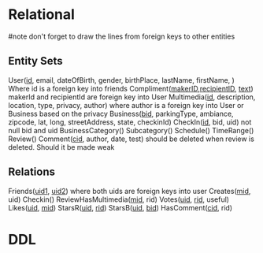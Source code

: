 # Relational

#note don't forget to draw the lines from foreign keys to other entities

## Entity Sets

User(<u>id</u>, email, dateOfBirth, gender, birthPlace, lastName, firstName, ) Where id is a foreign key into friends
Compliment(<u>makerID</u>,<u>recipientID</U>, <u>text</u>) makerId and recipientId are foreign key into User
Multimedia(<u>id</u>, description, location, type, privacy, author) where author is a foreign key into User or Business based on the privacy
Business(<u>bid</u>, parkingType, ambiance, zipcode, lat, long, streetAddress, state, checkinId)
CheckIn(<u>id</u>, bid, uid) not null bid and uid
BusinessCategory()
Subcategory()
Schedule()
TimeRange()
Review()
Comment(<u>cid</u>, author, date, test) should be deleted when review is deleted. Should it be made weak

## Relations

Friends(<u>uid1</u>, <u>uid2</u>) where both uids are foreign keys into user
Creates(<u>mid</u>, uid)
Checkin()
ReviewHasMultimedia(<u>mid</u>, rid)
Votes(<u>uid</u>, <u>rid</u>, useful)
Likes(<u>uid</u>, <u>mid</u>)
StarsR(<u>uid</u>, <u>rid</u>)
StarsB(<u>uid</u>, <u>bid</u>)
HasComment(<u>cid</u>, rid)

# DDL
